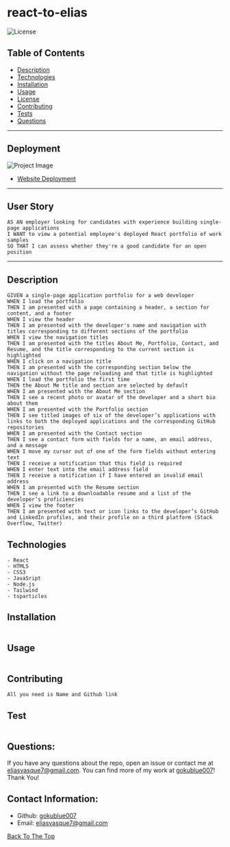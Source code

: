 # react-to-elias
![License](https://img.shields.io/badge/License-MIT-green.svg)

## Table of Contents
- [Description](#description)
- [Technologies](#technologies)
- [Installation](#installation)
- [Usage](#usage)
- [License](#license)
- [Contributing](#contributing)
- [Tests](#tests)
- [Questions](#questions)


---

## Deployment

![Project Image](./assets/20-react-homework-demo-01.gif)

- [Website Deployment](https://main--reliable-pothos-0b8a95.netlify.app/)


---
## User Story

```
AS AN employer looking for candidates with experience building single-page applications
I WANT to view a potential employee's deployed React portfolio of work samples
SO THAT I can assess whether they're a good candidate for an open position
```


---

## Description

```
GIVEN a single-page application portfolio for a web developer
WHEN I load the portfolio
THEN I am presented with a page containing a header, a section for content, and a footer
WHEN I view the header
THEN I am presented with the developer's name and navigation with titles corresponding to different sections of the portfolio
WHEN I view the navigation titles
THEN I am presented with the titles About Me, Portfolio, Contact, and Resume, and the title corresponding to the current section is highlighted
WHEN I click on a navigation title
THEN I am presented with the corresponding section below the navigation without the page reloading and that title is highlighted
WHEN I load the portfolio the first time
THEN the About Me title and section are selected by default
WHEN I am presented with the About Me section
THEN I see a recent photo or avatar of the developer and a short bio about them
WHEN I am presented with the Portfolio section
THEN I see titled images of six of the developer’s applications with links to both the deployed applications and the corresponding GitHub repositories
WHEN I am presented with the Contact section
THEN I see a contact form with fields for a name, an email address, and a message
WHEN I move my cursor out of one of the form fields without entering text
THEN I receive a notification that this field is required
WHEN I enter text into the email address field
THEN I receive a notification if I have entered an invalid email address
WHEN I am presented with the Resume section
THEN I see a link to a downloadable resume and a list of the developer’s proficiencies
WHEN I view the footer
THEN I am presented with text or icon links to the developer’s GitHub and LinkedIn profiles, and their profile on a third platform (Stack Overflow, Twitter)
```

## Technologies
```
- React
- HTML5
- CSS3
- JavaSript
- Node.js
- Tailwind
- tsparticles
```

## Installation
```

```

## Usage
```

```

## Contributing
```
All you need is Name and Github link
```

## Test
```

```

## Questions:

If you have any questions about the repo, open an issue or contact me at eliasvasque7@gmail.com. You can find more of my work at [gokublue007](https://github.com/gokublue007)! Thank You!


## Contact Information:

  - Github: [gokublue007](https://github.com/gokublue007)
  - Email: [eliasvasque7@gmail.com](user@example.com) 


[Back To The Top](#read-me-template)